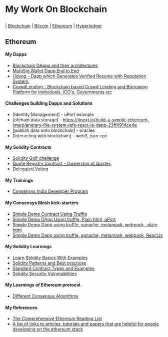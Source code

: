 # My Work On Blockchain</p>

| [Blockchain](#blockchain) | [Bitcoin](#Bitcoin) | [Ethereum](#ethereum) | [Hyperledger](#hyperledger)


## Ethereum










#### My Dapps
- [Blockchain DApps and their architectures](https://github.com/mankenavenkatesh/blockchain-dapp-architectures)
- [MultiSig Wallet Dapp End to End](https://github.com/mankenavenkatesh/MultisigWalletDapp)
- [Udyog - Dapp which Generates Verified Resume with Reputation System.](https://github.com/mankenavenkatesh/udyog)
- [CrowdLending - Blockchain based Crowd Lending and Borrowing Platform for Individuals, ICO's, Governments etc](https://github.com/mankenavenkatesh/CrowdLending)


#### Challenges building Dapps and Solutions
- [Identity Management] - uPort example
- [ofchain data storage] - https://itnext.io/build-a-simple-ethereum-interplanetary-file-system-ipfs-react-js-dapp-23ff4914ce4e
- [publish data onto blockchain] - oracles
- [Interacting with blockchain] - web3, json-rpc

#### My Solidity Contracts
- [Solidity Golf challenge](https://github.com/mankenavenkatesh/My-Smart-Contracts/tree/master/Solidity-golf-challenge)
- [Quote Registry Contract - Ownership of Quotes](https://github.com/mankenavenkatesh/My-Smart-Contracts/tree/master/QuoteRegistry)
- [Delegated Voting](https://github.com/mankenavenkatesh/My-Smart-Contracts/tree/master/BallotVoting)




#### My Trainings
- [Consensys India Developer Program](https://github.com/mankenavenkatesh/india-training)

#### My Consensys Mesh kick-starters
- [Simple Demo Contract Using Truffle](https://github.com/mankenavenkatesh/Consensys-mesh-kick-starters/tree/master/truffle-kick-starter)
- [Simple Demo DApp Using truffle, Plain html, uPort](https://github.com/mankenavenkatesh/Consensys-mesh-kick-starters/tree/master/uport-kick-starter)
- [Simple Demo Dapp using truffle, ganache, metamask, webpack , plain html](https://github.com/mankenavenkatesh/Consensys-mesh-kick-starters/tree/master/truffle-webpack-dapp-kick-starter)
- [Simple Demo Dapp using truffle, ganache, metamask, webpack, ReactJs](https://github.com/mankenavenkatesh/Consensys-mesh-kick-starters/tree/master/truffle-react-webpack-kick-starter)

#### My Solidity Learnings
- [Learn Solidity Basics With Examples](https://github.com/mankenavenkatesh/learning-solidity)
- [Solidity Patterns and Best practices](https://github.com/mankenavenkatesh/Solidity-patterns)
- [Standard Contract Types and Examples](https://github.com/mankenavenkatesh/Standard-Smart-Contracts)
- [Solidity Security Vulnerabilities](https://github.com/mankenavenkatesh/Solidity-Security-Vulnerabilities)


#### My Learnings of Ethereum protocol.
- [Different Consensus Algorithms](https://hackernoon.com/a-hitchhikers-guide-to-consensus-algorithms-d81aae3eb0e3)


#### My References
- [The Comprehensive Ethereum Reading List](https://github.com/mankenavenkatesh/EthList)
- [A list of links to articles, tutorials and papers that are helpful for people developing on the ethereum stack](https://github.com/yippee-ki-yay/eth-dev-reading-list)
